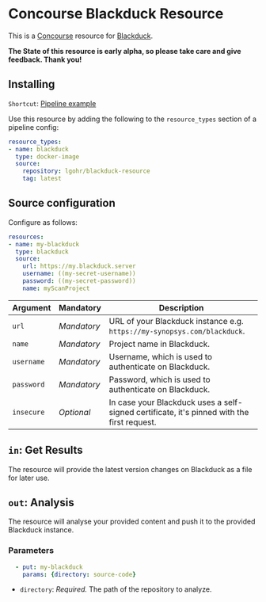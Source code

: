 # Concourse Blackduck Resource
This is a [Concourse](https://concourse-ci.org/) resource for [Blackduck](https://www.blackducksoftware.com).  

__The State of this resource is early alpha, so please take care and give feedback. Thank you!__

## Installing

`Shortcut`: [Pipeline example](https://github.com/elgohr/concourse-blackduck/blob/master/example-pipeline.yml)

Use this resource by adding the following to
the `resource_types` section of a pipeline config:

```yaml
resource_types:
- name: blackduck
  type: docker-image
  source:
    repository: lgohr/blackduck-resource
    tag: latest
```

## Source configuration

Configure as follows:

```yaml
resources:
- name: my-blackduck
  type: blackduck
  source:
    url: https://my.blackduck.server
    username: ((my-secret-username))
    password: ((my-secret-password))
    name: myScanProject
```

| Argument  | Mandatory               | Description                                                                                |
|-----------|-------------------------|--------------------------------------------------------------------------------------------|
| `url`     | *Mandatory*             | URL of your Blackduck instance e.g. `https://my-synopsys.com/blackduck`.                   |
| `name`    | *Mandatory*             | Project name in Blackduck.                                                                 |
| `username`| *Mandatory*             | Username, which is used to authenticate on Blackduck.                                      |
| `password`| *Mandatory*             | Password, which is used to authenticate on Blackduck.                                      |
| `insecure`| *Optional*              | In case your Blackduck uses a self-signed certificate, it's pinned with the first request. |

## `in`: Get Results
The resource will provide the latest version changes on Blackduck as a file for later use.

## `out`: Analysis
The resource will analyse your provided content and push it to the provided Blackduck instance.

### Parameters

```yaml
  - put: my-blackduck
    params: {directory: source-code}
```

* `directory`: *Required.* The path of the repository to analyze.
